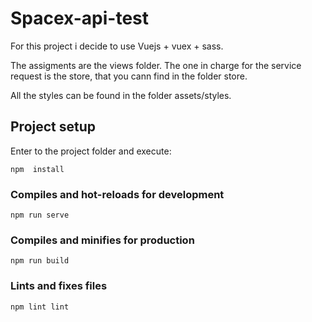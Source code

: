 # Spacex-api-test

For this project i decide to use Vuejs + vuex + sass.

The assigments are the views folder. The one in charge for the service request is the store, that you cann find in the folder store.

All the styles can be found in the folder assets/styles.


## Project setup
Enter to the project folder and execute:

```
npm  install
```

### Compiles and hot-reloads for development
```
npm run serve
```

### Compiles and minifies for production
```
npm run build
```

### Lints and fixes files
```
npm lint lint
```


